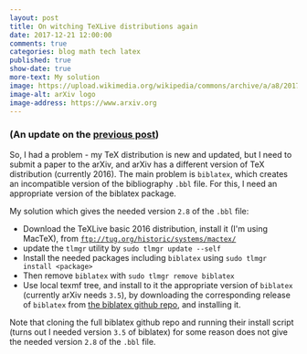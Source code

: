 ```yaml
---
layout: post
title: On witching TeXLive distributions again
date: 2017-12-21 12:00:00
comments: true
categories: blog math tech latex
published: true
show-date: true
more-text: My solution
image: https://upload.wikimedia.org/wikipedia/commons/archive/a/a8/20171115134807%21ArXiv_web.svg
image-alt: arXiv logo
image-address: https://www.arxiv.org
---
```


### (An update on the [previous post]({{site.url}}/2017/12/tex-distributions/))

So, I had a problem - my TeX distribution is new and updated, but I need to submit a paper
to the arXiv, and arXiv has a different version of TeX distribution (currently 2016).
The main problem is `biblatex`, which creates an incompatible version of the bibliography `.bbl` file.
For this, I need an appropriate version of the biblatex package.

<!--more-->

My solution which gives the needed version `2.8` of the `.bbl` file:
- Download the TeXLive basic 2016 distribution, install it (I'm using MacTeX), from [`ftp://tug.org/historic/systems/mactex/`](ftp://tug.org/historic/systems/mactex/)
- update the `tlmgr` utility by `sudo tlmgr update --self`
- Install the needed packages including `biblatex` using `sudo tlmgr install <package>`
- Then remove `biblatex` with `sudo tlmgr remove biblatex`
- Use local texmf tree, and install to it the appropriate version of `biblatex` (currently arXiv needs `3.5`), by
downloading the corresponding release of `biblatex` from [the biblatex github repo](https://github.com/plk/biblatex), and installing it.

Note that
cloning the full biblatex github repo and running their install script (turns out I needed version `3.5` of biblatex)
for some reason does not give the needed version `2.8` of the `.bbl` file.
